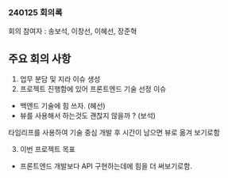 
### 240125 회의록
회의 참여자 : 송보석, 이창선, 이혜선, 장준혁

## 주요 회의 사항

1. 업무 분담 및 지라 이슈 생성
2. 프로젝트 진행함에 있어 프론트엔드 기술 선정 이슈
- 백엔드 기술에 힘 쓰자. (혜선)
- 뷰를 사용해서 하는것도 괜찮지 않을까 ? (보석)

타임리프를 사용하여 기술 중심 개발 후 시간이 남으면 뷰로 옮겨 보기로함

3. 이번 프로젝트 목표
- 프론트엔드 개발보다 API 구현하는데에 힘을 더 써보기로함. 